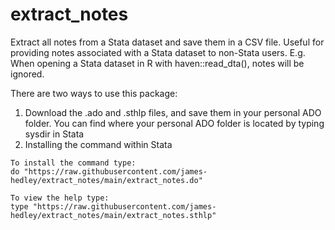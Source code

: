 # extract_notes
Extract all notes from a Stata dataset and save them in a CSV file. Useful for providing notes associated with a Stata dataset to non-Stata users. E.g. When opening a Stata dataset in R with haven::read_dta(), notes will be ignored. 

There are two ways to use this package:
  1. Download the .ado and .sthlp files, and save them in your personal ADO folder. You can find where your personal ADO folder is located by typing sysdir in Stata
  2. Installing the command within Stata
  
    To install the command type:
    do "https://raw.githubusercontent.com/james-hedley/extract_notes/main/extract_notes.do"
    
    To view the help type:
    type "https://raw.githubusercontent.com/james-hedley/extract_notes/main/extract_notes.sthlp"
